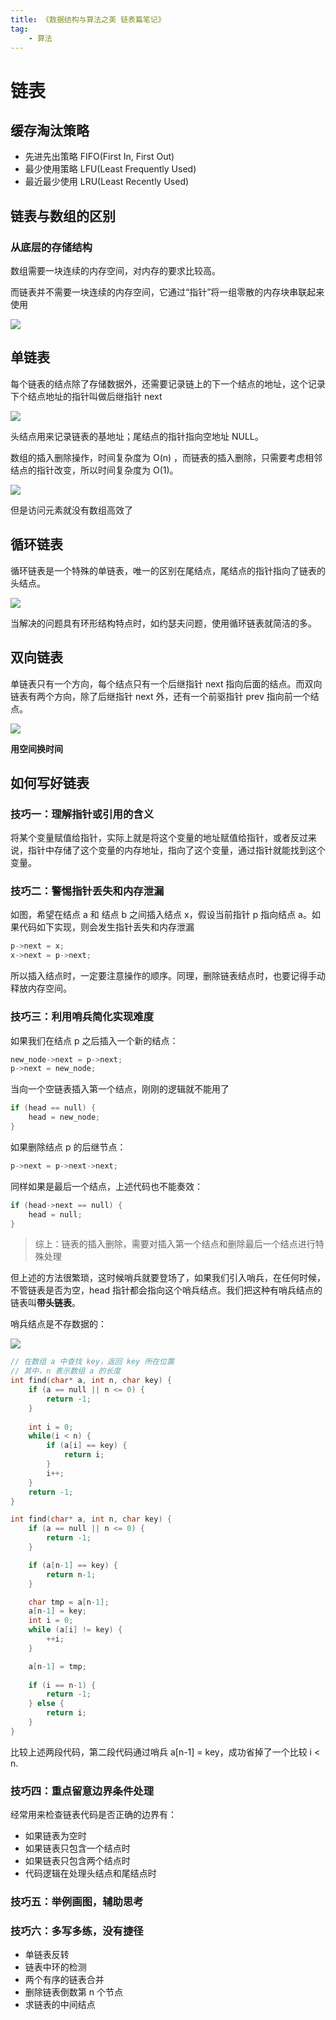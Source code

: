 ```yaml
---
title: 《数据结构与算法之美 链表篇笔记》
tag:
	- 算法
---
```

# 链表
## 缓存淘汰策略
* 先进先出策略 FIFO(First In, First Out)
* 最少使用策略 LFU(Least Frequently Used)
* 最近最少使用 LRU(Least Recently Used)

## 链表与数组的区别
### 从底层的存储结构
数组需要一块连续的内存空间，对内存的要求比较高。

而链表并不需要一块连续的内存空间，它通过“指针”将一组零散的内存块串联起来使用

![](https://static001.geekbang.org/resource/image/d5/cd/d5d5bee4be28326ba3c28373808a62cd.jpg)
<!-- more -->

## 单链表

每个链表的结点除了存储数据外，还需要记录链上的下一个结点的地址，这个记录下个结点地址的指针叫做后继指针 next

![](https://static001.geekbang.org/resource/image/b9/eb/b93e7ade9bb927baad1348d9a806ddeb.jpg)

头结点用来记录链表的基地址；尾结点的指针指向空地址 NULL。

数组的插入删除操作，时间复杂度为 O(n) ，而链表的插入删除，只需要考虑相邻结点的指针改变，所以时间复杂度为 O(1)。

![](https://static001.geekbang.org/resource/image/45/17/452e943788bdeea462d364389bd08a17.jpg)

但是访问元素就没有数组高效了

## 循环链表
循环链表是一个特殊的单链表，唯一的区别在尾结点，尾结点的指针指向了链表的头结点。

![](https://static001.geekbang.org/resource/image/86/55/86cb7dc331ea958b0a108b911f38d155.jpg)

当解决的问题具有环形结构特点时，如约瑟夫问题，使用循环链表就简洁的多。

## 双向链表
单链表只有一个方向，每个结点只有一个后继指针 next 指向后面的结点。而双向链表有两个方向，除了后继指针 next 外，还有一个前驱指针 prev 指向前一个结点。

![](https://static001.geekbang.org/resource/image/cb/0b/cbc8ab20276e2f9312030c313a9ef70b.jpg)

**用空间换时间**

## 如何写好链表 

### 技巧一：理解指针或引用的含义
将某个变量赋值给指针，实际上就是将这个变量的地址赋值给指针，或者反过来说，指针中存储了这个变量的内存地址，指向了这个变量，通过指针就能找到这个变量。

### 技巧二：警惕指针丢失和内存泄漏
如图，希望在结点 a 和 结点 b 之间插入结点 x，假设当前指针 p 指向结点 a。如果代码如下实现，则会发生指针丢失和内存泄漏

```c
p->next = x;
x->next = p->next;
```

所以插入结点时，一定要注意操作的顺序。同理，删除链表结点时，也要记得手动释放内存空间。

### 技巧三：利用哨兵简化实现难度
如果我们在结点 p 之后插入一个新的结点：

```c
new_node->next = p->next;
p->next = new_node;
```

当向一个空链表插入第一个结点，刚刚的逻辑就不能用了

```c
if (head == null) {
	head = new_node;
}
```

如果删除结点 p 的后继节点：

```c
p->next = p->next->next;
```

同样如果是最后一个结点，上述代码也不能奏效：

```c
if (head->next == null) {
	head = null;
}
```

> 综上：链表的插入删除，需要对插入第一个结点和删除最后一个结点进行特殊处理

但上述的方法很繁琐，这时候哨兵就要登场了，如果我们引入哨兵，在任何时候，不管链表是否为空，head 指针都会指向这个哨兵结点。我们把这种有哨兵结点的链表叫**带头链表**。

哨兵结点是不存数据的：

![](https://static001.geekbang.org/resource/image/7d/c7/7d22d9428bdbba96bfe388fe1e3368c7.jpg)

```c
// 在数组 a 中查找 key，返回 key 所在位置
// 其中，n 表示数组 a 的长度
int find(char* a, int n, char key) {
	if (a == null || n <= 0) {
		return -1;
	}
	
	int i = 0;
	while(i < n) {
		if (a[i] == key) {
			return i;
		}
		i++;
	}
	return -1;
}
```

```c
int find(char* a, int n, char key) {
	if (a == null || n <= 0) {
		return -1;
	}

	if (a[n-1] == key) {
		return n-1;
	}

	char tmp = a[n-1];
	a[n-1] = key;
	int i = 0;
	while (a[i] != key) {
		++i;
	}

	a[n-1] = tmp;
	
	if (i == n-1) {
		return -1;
	} else {
		return i;
	}
}
```

比较上述两段代码，第二段代码通过哨兵 a[n-1] = key，成功省掉了一个比较 i < n.

### 技巧四：重点留意边界条件处理

经常用来检查链表代码是否正确的边界有：

* 如果链表为空时
* 如果链表只包含一个结点时
* 如果链表只包含两个结点时
* 代码逻辑在处理头结点和尾结点时

### 技巧五：举例画图，辅助思考

### 技巧六：多写多练，没有捷径

* 单链表反转
* 链表中环的检测
* 两个有序的链表合并
* 删除链表倒数第 n 个节点
* 求链表的中间结点
